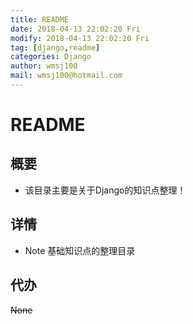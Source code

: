 ```yaml
---
title: README
date: 2018-04-13 22:02:20 Fri
modify: 2018-04-13 22:02:20 Fri
tag: [django,readme]
categories: Django
author: wmsj100
mail: wmsj100@hotmail.com
---
```


# README

## 概要
- 该目录主要是关于Django的知识点整理！

## 详情
- Note 基础知识点的整理目录

## 代办
~~None~~
